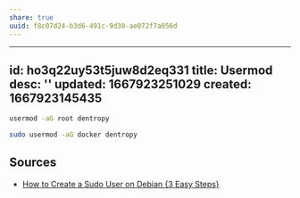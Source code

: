 ```yaml
---
share: true
uuid: f8c07d24-b3d6-491c-9d30-ae072f7a056d
---
```

---
id: ho3q22uy53t5juw8d2eq331
title: Usermod
desc: ''
updated: 1667923251029
created: 1667923145435
---

``` bash
usermod -aG root dentropy

sudo usermod -aG docker dentropy
```

## Sources

* [How to Create a Sudo User on Debian {3 Easy Steps}](https://phoenixnap.com/kb/create-a-sudo-user-on-debian)